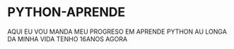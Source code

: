 # PYTHON-APRENDE

AQUI EU VOU MANDA MEU PROGRESO EM APRENDE PYTHON AU LONGA DA MINHA VIDA TENHO 16ANOS AGORA
